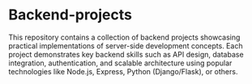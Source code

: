 # Backend-projects
This repository contains a collection of backend projects showcasing practical implementations of server-side development concepts.  Each project demonstrates key backend skills such as API design, database integration, authentication, and scalable architecture using popular technologies like Node.js, Express, Python (Django/Flask), or others.  
